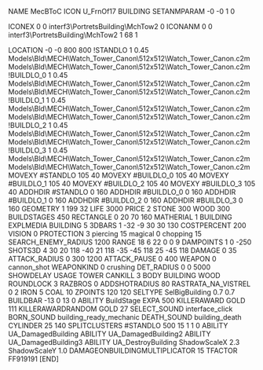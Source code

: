 NAME MecBToC
ICON U_FrnOf17
BUILDING
SETANMPARAM -0 -0 1 0

ICONEX 0 0 interf3\PortretsBuilding\MchTow2 0
ICONANM 0 0 interf3\PortretsBuilding\MchTow2 1 68 1

LOCATION -0 -0 800 800
!STANDLO      1 0.45 Models\Bld\MECH\Watch_Tower_Canon\512x512\Watch_Tower_Canon.c2m Models\Bld\MECH\Watch_Tower_Canon\512x512\Watch_Tower_Canon.c2m 
!BUILDLO_0    1 0.45 Models\Bld\MECH\Watch_Tower_Canon\512x512\Watch_Tower_Canon.c2m Models\Bld\MECH\Watch_Tower_Canon\512x512\Watch_Tower_Canon.c2m
!BUILDLO_1    1 0.45 Models\Bld\MECH\Watch_Tower_Canon\512x512\Watch_Tower_Canon.c2m Models\Bld\MECH\Watch_Tower_Canon\512x512\Watch_Tower_Canon.c2m
!BUILDLO_2    1 0.45 Models\Bld\MECH\Watch_Tower_Canon\512x512\Watch_Tower_Canon.c2m Models\Bld\MECH\Watch_Tower_Canon\512x512\Watch_Tower_Canon.c2m
!BUILDLO_3    1 0.45 Models\Bld\MECH\Watch_Tower_Canon\512x512\Watch_Tower_Canon.c2m Models\Bld\MECH\Watch_Tower_Canon\512x512\Watch_Tower_Canon.c2m
MOVEXY #STANDLO   105 40
MOVEXY #BUILDLO_0 105 40
MOVEXY #BUILDLO_1 105 40
MOVEXY #BUILDLO_2 105 40
MOVEXY #BUILDLO_3 105 40
ADDHDIR #STANDLO 0 160
ADDHDIR #BUILDLO_0 0 160
ADDHDIR #BUILDLO_1 0 160
ADDHDIR #BUILDLO_2 0 160
ADDHDIR #BUILDLO_3 0 160
GEOMETRY 1 199 32
LIFE   3000
PRICE 2 STONE 300 WOOD 300
BUILDSTAGES 450
RECTANGLE    0 20 70 160
MATHERIAL 1 BUILDING
EXPLMEDIA BUILDING 5
3DBARS 1 -32 -9 30 30 130 
COSTPERCENT 200
VISION 0
PROTECTION 3 piercing 15 magical 0 chopping 15 
SEARCH_ENEMY_RADIUS 1200
RANGE    18 6 22 0 0 9
DAMPOINTS  1   0 -250
SHOTS3D      4   30 20 118  -40 21 118  -35 -45 118  25 -45 118
DAMAGE         0 35
ATTACK_RADIUS  0 300 1200
ATTACK_PAUSE  0 400
WEAPON 0 cannon_shot
WEAPONKIND 0 crushing
DET_RADIUS 0 0 5000
SHOWDELAY
USAGE TOWER
CANKILL 3 BODY BUILDING WOOD
ROUNDLOCK 3
RAZBROS 0
ADDSHOTRADIUS 80
RASTRATA_NA_VISTREL 0 2 IRON 5 COAL 10
ZPOINTS 120 120
SELTYPE SelBigBuilding 0.7 0.7
BUILDBAR -13 0 13 0
ABILITY BuildStage
EXPA 500
KILLERAWARD             GOLD 111
KILLERAWARDRANDOM       GOLD 27
SELECT_SOUND interface_click
BORN_SOUND building_ready_mechanic
DEATH_SOUND building_death
CYLINDER 25 140
SPLITCLUSTERS #STANDLO 500 15 1 1 0
ABILITY UA_DamagedBuilding
ABILITY UA_DamagedBuilding2
ABILITY UA_DamagedBuilding3
ABILITY UA_DestroyBuilding
ShadowScaleX 2.3
ShadowScaleY 1.0
DAMAGEONBUILDINGMULTIPLICATOR 15
TFACTOR FF919191
[END]
